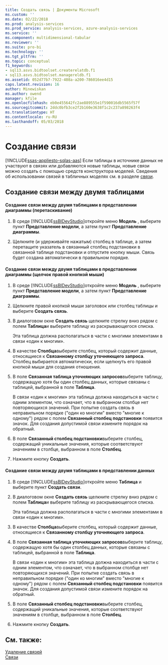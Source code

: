 ```yaml
---
title: Создать связь | Документы Microsoft
ms.custom: ''
ms.date: 02/22/2018
ms.prod: analysis-services
ms.prod_service: analysis-services, azure-analysis-services
ms.service: ''
ms.component: multidimensional-tabular
ms.reviewer: ''
ms.suite: pro-bi
ms.technology: ''
ms.tgt_pltfrm: ''
ms.topic: conceptual
f1_keywords:
- sql13.asvs.bidtoolset.createrelatdb.f1
- sql13.asvs.bidtoolset.managereldb.f1
ms.assetid: 052d77b7-7922-408a-a200-786016ee4d15
caps.latest.revision: 16
author: Minewiskan
ms.author: owend
manager: kfile
ms.openlocfilehash: eb0e455642fc2ae889555e1f590016db5565f57f
ms.sourcegitcommit: 2ddc0bfb3ce2f2b160e3638f1c2c237a898263f4
ms.translationtype: HT
ms.contentlocale: ru-RU
ms.lasthandoff: 05/03/2018
---
```

# <a name="create-a-relationship"></a>Создание связи 
[!INCLUDE[ssas-appliesto-sqlas-aas](../../includes/ssas-appliesto-sqlas-aas.md)]
  Если таблицы в источнике данных не участвуют в связях или добавляются новые таблицы, новые связи можно создать с помощью средств конструктора моделей. Сведения об использовании связей в табличных моделях см. в разделе [связи](../../analysis-services/tabular-models/relationships-ssas-tabular.md).  
  
## <a name="create-a-relationship-between-two-tables"></a>Создание связи между двумя таблицами  
  
#### <a name="to-create-a-relationship-between-two-tables-in-diagram-view-click-and-drag"></a>Создание связи между двумя таблицами в представлении диаграммы (перетаскивание)  
  
1.  В среде [!INCLUDE[ssBIDevStudio](../../includes/ssbidevstudio-md.md)]откройте меню **Модель** , выберите пункт **Представление модели**, а затем пункт **Представление диаграммы**.  
  
2.  Щелкните (и удерживайте нажатым) столбец в таблице, а затем перетащите указатель в связанный столбец подстановки в связанной таблице подстановки и отпустите кнопку мыши. Связь будет создана автоматически в правильном порядке.  
  
#### <a name="to-create-a-relationship-between-two-tables-in-diagram-view-right-click"></a>Создание связи между двумя таблицами в представлении диаграммы (щелчок правой кнопкой мыши)  
  
1.  В среде [!INCLUDE[ssBIDevStudio](../../includes/ssbidevstudio-md.md)]откройте меню **Модель** , выберите пункт **Представление модели**, а затем пункт **Представление диаграммы**.  
  
2.  Щелкните правой кнопкой мыши заголовок или столбец таблицы и выберите **Создать связь**.  
  
3.  В диалоговом окне **Создать связь** щелкните стрелку вниз рядом с полем **Таблица**и выберите таблицу из раскрывающегося списка.  
  
     Эта таблица должна располагаться в части с многими элементами в связи «один к многим».  
  
4.  В качестве **Столбца**выберите столбец, который содержит данные, относящиеся к **Связанному столбцу уточняющего запроса**. Столбец выбирается автоматически, если щелкнуть его правой кнопкой мыши для создания отношения.  
  
5.  В поле **Связанная таблица уточняющих запросов**выберите таблицу, содержащую хотя бы один столбец данных, которые связаны с таблицей, выбранной в поле **Таблица**.  
  
     В связи «один к многим» эта таблица должна находиться в части с одним элементом, что означает, что в выбранном столбце нет повторяющихся значений. При попытке создать связь в неправильном порядке ("один ко многим" вместо "многие к одному") рядом с полем **Связанный столбец подстановки** появится значок. Для создания допустимой связи измените порядок на обратный.  
  
6.  В поле **Связанный столбец подстановки**выберите столбец, содержащий уникальные значения, которые соответствуют значениям в столбце, выбранном в поле **Столбец**.  
  
7.  Нажмите кнопку **Создать**.  
  
#### <a name="to-create-a-relationship-between-two-tables-in-data-view"></a>Создание связи между двумя таблицами в представлении данных  
  
1.  В среде [!INCLUDE[ssBIDevStudio](../../includes/ssbidevstudio-md.md)]откройте меню **Таблица** и выберите пункт **Создать связи**.  
  
2.  В диалоговом окне **Создать связь** щелкните стрелку вниз рядом с полем **Таблица**и выберите таблицу из раскрывающегося списка.  
  
     Эта таблица должна располагаться в части с многими элементами в связи «один к многим».  
  
3.  В качестве **Столбца**выберите столбец, который содержит данные, относящиеся к **Связанному столбцу уточняющего запроса**.  
  
4.  В поле **Связанная таблица уточняющих запросов**выберите таблицу, содержащую хотя бы один столбец данных, которые связаны с таблицей, выбранной в поле **Таблица**.  
  
     В связи «один к многим» эта таблица должна находиться в части с одним элементом, что означает, что в выбранном столбце нет повторяющихся значений. При попытке создать связь в неправильном порядке ("один ко многим" вместо "многие к одному") рядом с полем **Связанный столбец подстановки** появится значок. Для создания допустимой связи измените порядок на обратный.  
  
5.  В поле **Связанный столбец подстановки**выберите столбец, содержащий уникальные значения, которые соответствуют значениям в столбце, выбранном в поле **Столбец**.  
  
6.  Нажмите кнопку **Создать**.  
  
## <a name="see-also"></a>См. также:  
 [Удаление связей](../../analysis-services/tabular-models/delete-relationships-ssas-tabular.md)   
 [Связи](../../analysis-services/tabular-models/relationships-ssas-tabular.md)  
  
  
